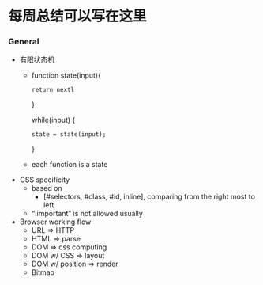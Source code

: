 # 每周总结可以写在这里

### General



*   有限状态机
    *   function state(input){

        	return nextl


        }


        while(input) {


        	state = state(input);


        }

    *   each function is a state 
*   CSS specificity
    *   based on 
        *   [#selectors, #class, #id, inline], comparing from the right most to left
    *   “!important” is not allowed usually
*   Browser working flow
    *   URL => HTTP
    *   HTML => parse
    *   DOM => css computing
    *   DOM w/ CSS => layout
    *   DOM w/ position => render
    *   Bitmap
